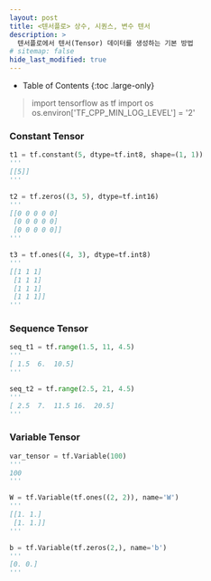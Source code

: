```yaml
---
layout: post
title: <텐서플로> 상수, 시퀀스, 변수 텐서
description: >
  텐서플로에서 텐서(Tensor) 데이터를 생성하는 기본 방법
# sitemap: false
hide_last_modified: true
---
```


- Table of Contents
{:toc .large-only}

> import tensorflow as tf
import os
os.environ['TF_CPP_MIN_LOG_LEVEL'] = '2'


### Constant Tensor
~~~python
t1 = tf.constant(5, dtype=tf.int8, shape=(1, 1))
'''
[[5]]
'''

t2 = tf.zeros((3, 5), dtype=tf.int16)
'''
[[0 0 0 0 0]
 [0 0 0 0 0]
 [0 0 0 0 0]]
'''

t3 = tf.ones((4, 3), dtype=tf.int8)
'''
[[1 1 1]
 [1 1 1]
 [1 1 1]
 [1 1 1]]
'''
~~~

### Sequence Tensor
~~~python
seq_t1 = tf.range(1.5, 11, 4.5)
'''
[ 1.5  6.  10.5]
'''

seq_t2 = tf.range(2.5, 21, 4.5)
'''
[ 2.5  7.  11.5 16.  20.5]
'''
~~~

### Variable Tensor
~~~python
var_tensor = tf.Variable(100)
'''
100
'''

W = tf.Variable(tf.ones((2, 2)), name='W')
'''
[[1. 1.]
 [1. 1.]]
'''

b = tf.Variable(tf.zeros(2,), name='b')
'''
[0. 0.]
'''
~~~